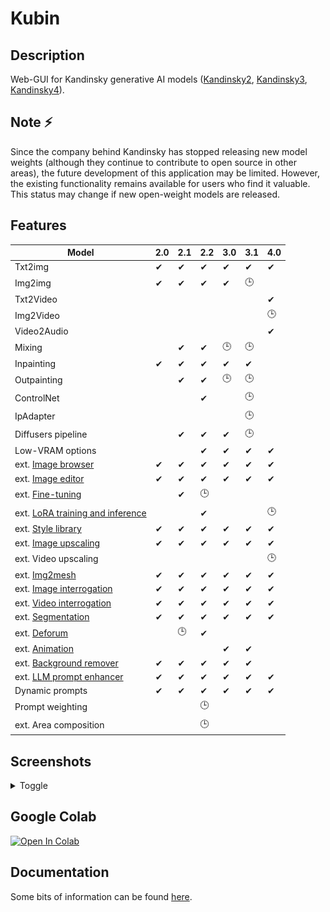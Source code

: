 
# Kubin

## Description

Web-GUI for Kandinsky generative AI models ([Kandinsky2](https://github.com/ai-forever/Kandinsky-2/), [Kandinsky3](https://github.com/ai-forever/Kandinsky-3), [Kandinsky4](https://github.com/ai-forever/Kandinsky-4)).  


## Note ⚡

Since the company behind Kandinsky has stopped releasing new model weights (although they continue to contribute to open source in other areas), the future development of this application may be limited. However, the existing functionality remains available for users who find it valuable. This status may change if new open-weight models are released.

## Features

| Model                                                                                        | 2.0 | 2.1 | 2.2 |3.0  |3.1  |4.0  |
| -------------------------------------------------------------------------------------------- | --- | --- | --- | --- | --- | --- |
| Txt2img                                                                                      | ✔   | ✔  |  ✔  | ✔  | ✔  |  ✔  |
| Img2img                                                                                      | ✔   | ✔  |  ✔  | ✔  | 🕒 |      |
| Txt2Video                                                                                    |     |     |      |    |    | ✔    |
| Img2Video                                                                                    |     |     |      |    |    | 🕒   |
| Video2Audio                                                                                  |     |     |      |    |    | ✔   |
| Mixing                                                                                       |     | ✔  |  ✔  | 🕒 | 🕒 |       |
| Inpainting                                                                                   | ✔   | ✔  |  ✔  | ✔  | ✔  |      |
| Outpainting                                                                                  |     | ✔  |  ✔  | 🕒 | 🕒  |      |
| ControlNet                                                                                   |     |     |  ✔  |    | 🕒  |      |
| IpAdapter                                                                                    |     |     |      |    | 🕒 |      |
| Diffusers pipeline                                                                           |     | ✔  |  ✔  |  ✔ | 🕒  |      |
| Low-VRAM options                                                                             |     |     |  ✔  |  ✔ | ✔  |  ✔  |
| ext. [Image browser](https://github.com/seruva19/kubin-extensions#kd-image-browser)          | ✔   | ✔  |  ✔  |  ✔ | ✔  |  ✔   |
| ext. [Image editor](https://github.com/seruva19/kubin-extensions#kd-image-editor)            | ✔   | ✔  |  ✔  |  ✔ | ✔  |  ✔   |
| ext. [Fine-tuning](https://github.com/seruva19/kubin-extensions#kd-training)                 |     | ✔  |  🕒 |     |    |      |
| ext. [LoRA training and inference](https://github.com/seruva19/kubin-extensions#kd-training) |     |     |  ✔  |     |    |  🕒 |
| ext. [Style library](https://github.com/seruva19/kubin-extensions#kd-prompt-styles)          | ✔   | ✔  |  ✔  |  ✔ | ✔  |  ✔   |
| ext. [Image upscaling](https://github.com/seruva19/kubin-extensions#kd-upscaler)             | ✔   | ✔  |  ✔  |  ✔ | ✔  |  ✔   |
| ext. Video upscaling                                                                         |     |     |     |     |    |  🕒  |
| ext. [Img2mesh](https://github.com/seruva19/kubin-extensions#kd-mesh-gen)                    | ✔   | ✔  |  ✔  |  ✔ | ✔  |  ✔   |
| ext. [Image interrogation](https://github.com/seruva19/kubin-extensions#kd-interrogator)     | ✔   | ✔  |  ✔  |  ✔ | ✔  |   ✔  |
| ext. [Video interrogation](https://github.com/seruva19/kubin-extensions#kd-video-tools)      | ✔   | ✔  |  ✔  |  ✔ | ✔  |   ✔  |
| ext. [Segmentation](https://github.com/seruva19/kubin-extensions#kd-segmentation)            | ✔   | ✔  |  ✔  |  ✔ | ✔  |   ✔  |
| ext. [Deforum](https://github.com/seruva19/kubin-extensions#kd-animation)                    |     | 🕒  |  ✔  |    |    |      |
| ext. [Animation](https://github.com/seruva19/kubin-extensions#kd-video)                      |     |     |     |  ✔ |  ✔ |      |
| ext. [Background remover](https://github.com/seruva19/kubin-extensions#kd-bg-remover)        | ✔   | ✔  |  ✔  |  ✔ | ✔  |      |
| ext. [LLM prompt enhancer](https://github.com/seruva19/kubin-extensions#kd-llm-enhancer)     | ✔   | ✔  |  ✔  |  ✔ | ✔  |  ✔   |
| Dynamic prompts                                                                              | ✔   | ✔   | ✔  |  ✔ |  ✔ |  ✔  |   
| Prompt weighting                                                                             |     |     | 🕒  |    |     |      |
| ext. Area composition                                                                        |     |     | 🕒  |    |     |      |

## Screenshots

<details>
<summary>Toggle</summary>

### Kandinsky 2.0

![img](/sshots/screenshot_20.png)

### Kandinsky 2.1

![img](/sshots/screenshot_21.png)

### Kandinsky 2.2

![img](/sshots/screenshot_22.png)

### Kandinsky 3.0

![img](/sshots/screenshot_30.png)

### Kandinsky 3.1

![img](/sshots/screenshot_31.png)

### Kandinsky 4.0

![img](/sshots/screenshot_40.gif)

</details>

## Google Colab

[![Open In Colab](https://colab.research.google.com/assets/colab-badge.svg)](https://colab.research.google.com/drive/1lx4lQS61hYb02BSoAoJUAVwPr7PhhkJt)
<br>

## Documentation

Some bits of information can be found [here](https://github.com/seruva19/kubin/blob/main/DOCS.md).

